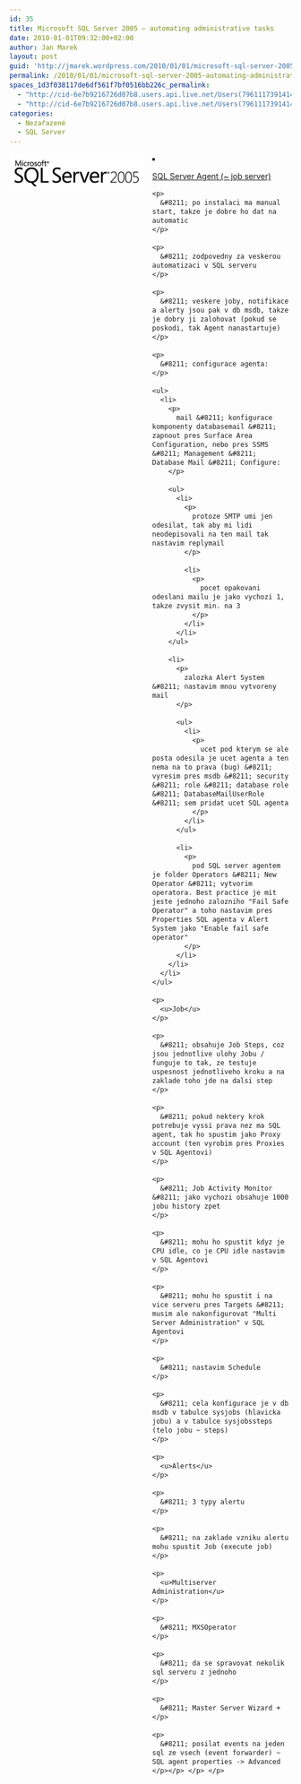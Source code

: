 ```yaml
---
id: 35
title: Microsoft SQL Server 2005 – automating administrative tasks
date: 2010-01-01T09:32:00+02:00
author: Jan Marek
layout: post
guid: 'http://jmarek.wordpress.com/2010/01/01/microsoft-sql-server-2005-%e2%80%93-automating-administrative-tasks'
permalink: /2010/01/01/microsoft-sql-server-2005-automating-administrative-tasks/
spaces_1d3f038117de6df561f7bf0516bb226c_permalink:
  - "http://cid-6e7b9216726d07b8.users.api.live.net/Users(7961117391414167480)/Blogs('6E7B9216726D07B8!242')/Entries('6E7B9216726D07B8!320')?authkey=EpZNAU0huAk%24"
  - "http://cid-6e7b9216726d07b8.users.api.live.net/Users(7961117391414167480)/Blogs('6E7B9216726D07B8!242')/Entries('6E7B9216726D07B8!320')?authkey=EpZNAU0huAk%24"
categories:
  - Nezařazené
  - SQL Server
---
```

<div id="msgcns!6E7B9216726D07B8!320" class="bvMsg">
  <p>
    <a href="/wp-content/uploads/2010/10/sqlserver20055b55d.png" rel="WLPP"><img style="border-bottom:0;border-left:0;display:inline;border-top:0;border-right:0;margin:0 15px 0 0;" title="sqlserver2005" border="0" alt="sqlserver2005" align="left" src="/wp-content/uploads/2010/10/sqlserver20055b55d.png?w=290" width="240" height="66" /></a>
  </p>
  
  <li>
    <p>
      <u>SQL Server Agent (~ job server)</u>
    </p>
    
    <p>
      &#8211; po instalaci ma manual start, takze je dobre ho dat na automatic
    </p>
    
    <p>
      &#8211; zodpovedny za veskerou automatizaci v SQL serveru
    </p>
    
    <p>
      &#8211; veskere joby, notifikace a alerty jsou pak v db msdb, takze je dobry ji zalohovat (pokud se poskodi, tak Agent nanastartuje)
    </p>
    
    <p>
      &#8211; configurace agenta:
    </p>
    
    <ul>
      <li>
        <p>
          mail &#8211; konfigurace komponenty databasemail &#8211; zapnout pres Surface Area Configuration, nebo pres SSMS &#8211; Management &#8211; Database Mail &#8211; Configure:
        </p>
        
        <ul>
          <li>
            <p>
              protoze SMTP umi jen odesilat, tak aby mi lidi neodepisovali na ten mail tak nastavim replymail
            </p>
            
            <li>
              <p>
                pocet opakovani odeslani mailu je jako vychozi 1, takze zvysit min. na 3
              </p>
            </li>
          </li>
        </ul>
        
        <li>
          <p>
            zalozka Alert System &#8211; nastavim mnou vytvoreny mail
          </p>
          
          <ul>
            <li>
              <p>
                ucet pod kterym se ale posta odesila je ucet agenta a ten nema na to prava (bug) &#8211; vyresim pres msdb &#8211; security &#8211; role &#8211; database role &#8211; DatabaseMailUserRole &#8211; sem pridat ucet SQL agenta
              </p>
            </li>
          </ul>
          
          <li>
            <p>
              pod SQL server agentem je folder Operators &#8211; New Operator &#8211; vytvorim operatora. Best practice je mit jeste jednoho zalozniho "Fail Safe Operator" a toho nastavim pres Properties SQL agenta v Alert System jako "Enable fail safe operator"
            </p>
          </li>
        </li>
      </li>
    </ul>
    
    <p>
      <u>Job</u>
    </p>
    
    <p>
      &#8211; obsahuje Job Steps, coz jsou jednotlive ulohy Jobu / funguje to tak, ze testuje uspesnost jednotliveho kroku a na zaklade toho jde na dalsi step
    </p>
    
    <p>
      &#8211; pokud nektery krok potrebuje vyssi prava nez ma SQL agent, tak ho spustim jako Proxy account (ten vyrobim pres Proxies v SQL Agentovi)
    </p>
    
    <p>
      &#8211; Job Activity Monitor &#8211; jako vychozi obsahuje 1000 jobu history zpet
    </p>
    
    <p>
      &#8211; mohu ho spustit kdyz je CPU idle, co je CPU idle nastavim v SQL Agentovi
    </p>
    
    <p>
      &#8211; mohu ho spustit i na vice serveru pres Targets &#8211; musim ale nakonfigurovat "Multi Server Administration" v SQL Agentovi
    </p>
    
    <p>
      &#8211; nastavim Schedule
    </p>
    
    <p>
      &#8211; cela konfigurace je v db msdb v tabulce sysjobs (hlavicka jobu) a v tabulce sysjobssteps (telo jobu ~ steps)
    </p>
    
    <p>
      <u>Alerts</u>
    </p>
    
    <p>
      &#8211; 3 typy alertu
    </p>
    
    <p>
      &#8211; na zaklade vzniku alertu mohu spustit Job (execute job)
    </p>
    
    <p>
      <u>Multiserver Administration</u>
    </p>
    
    <p>
      &#8211; MXSOperator
    </p>
    
    <p>
      &#8211; da se spravovat nekolik sql serveru z jednoho
    </p>
    
    <p>
      &#8211; Master Server Wizard +
    </p>
    
    <p>
      &#8211; posilat events na jeden sql ze vsech (event forwarder) ~ SQL agent properties -> Advanced
    </p></p> </p> </p>
  </li>
</div>
